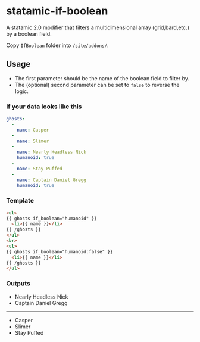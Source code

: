 # statamic-if-boolean
A statamic 2.0 modifier that filters a multidimensional array (grid,bard,etc.) by a boolean field.


Copy `IfBoolean` folder into `/site/addons/`.

## Usage


- The first parameter should be the name of the boolean field to filter by.
- The (optional) second parameter can be set to `false` to reverse the logic.

### If your data looks like this

```yaml
ghosts:
  - 
    name: Casper
  - 
    name: Slimer
  - 
    name: Nearly Headless Nick
    humanoid: true
  - 
    name: Stay Puffed
  - 
    name: Captain Daniel Gregg
    humanoid: true

```


### Template

```html
<ul>
{{ ghosts if_boolean="humanoid" }}
  <li>{{ name }}</li>
{{ /ghosts }}
</ul>
<br>
<ul>
{{ ghosts if_boolean="humanoid:false" }}
  <li>{{ name }}</li>
{{ /ghosts }}
</ul>
```

### Outputs

<ul>
  <li>Nearly Headless Nick</li>
  <li>Captain Daniel Gregg</li>

</ul>
<hr>
<ul>
  <li>Casper</li>
  <li>Slimer</li>
  <li>Stay Puffed</li>

</ul>
